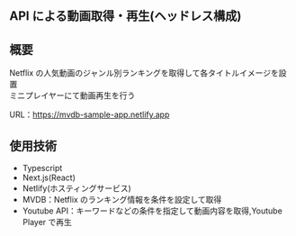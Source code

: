 ## API による動画取得・再生(ヘッドレス構成)

## 概要

Netflix の人気動画のジャンル別ランキングを取得して各タイトルイメージを設置  
ミニプレイヤーにて動画再生を行う

URL：https://mvdb-sample-app.netlify.app

## 使用技術

- Typescript
- Next.js(React)
- Netlify(ホスティングサービス)
- MVDB：Netflix のランキング情報を条件を設定して取得
- Youtube API：キーワードなどの条件を指定して動画内容を取得,Youtube Player で再生
